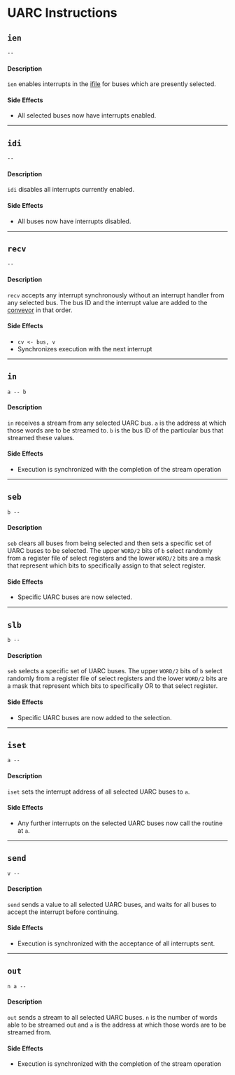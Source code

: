 # UARC Instructions

## `ien`
` -- `

#### Description
`ien` enables interrupts in the [ifile](architecture/ifile.html) for buses which are presently selected.

#### Side Effects
- All selected buses now have interrupts enabled.

----------

## `idi`
` -- `
#### Description
`idi` disables all interrupts currently enabled.

#### Side Effects
- All buses now have interrupts disabled.

----------

## `recv`
` -- `

#### Description
`recv` accepts any interrupt synchronously without an interrupt handler from any selected bus. The bus ID and the interrupt value are added to the [conveyor](architecture/conveyor.html) in that order.

#### Side Effects
- `cv <- bus, v`
- Synchronizes execution with the next interrupt

----------

## `in`
`a -- b`

#### Description
`in` receives a stream from any selected UARC bus. `a` is the address at which those words are to be streamed to. `b` is the bus ID of the particular bus that streamed these values.

#### Side Effects
- Execution is synchronized with the completion of the stream operation

----------

## `seb`
`b -- `

#### Description
`seb` clears all buses from being selected and then sets a specific set of UARC buses to be selected. The upper `WORD/2` bits of `b` select randomly from a register file of select registers and the lower `WORD/2` bits are a mask that represent which bits to specifically assign to that select register.

#### Side Effects
- Specific UARC buses are now selected.

----------

## `slb`
`b -- `

#### Description
`seb` selects a specific set of UARC buses. The upper `WORD/2` bits of `b` select randomly from a register file of select registers and the lower `WORD/2` bits are a mask that represent which bits to specifically OR to that select register.

#### Side Effects
- Specific UARC buses are now added to the selection.

----------

## `iset`
`a -- `

#### Description
`iset` sets the interrupt address of all selected UARC buses to `a`.

#### Side Effects
- Any further interrupts on the selected UARC buses now call the routine at `a`.

----------

## `send`
`v -- `

#### Description
`send` sends a value to all selected UARC buses, and waits for all buses to accept the interrupt before continuing.

#### Side Effects
- Execution is synchronized with the acceptance of all interrupts sent.

----------

## `out`
`n a -- `

#### Description
`out` sends a stream to all selected UARC buses. `n` is the number of words able to be streamed out and `a` is the address at which those words are to be streamed from.

#### Side Effects
- Execution is synchronized with the completion of the stream operation
